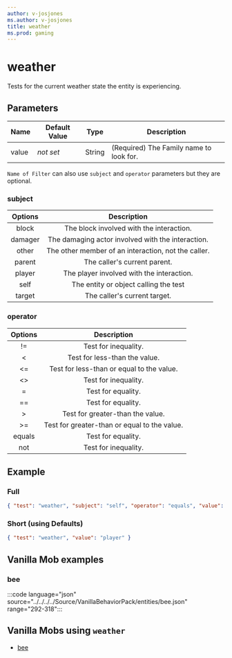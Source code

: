```yaml
---
author: v-josjones
ms.author: v-josjones
title: weather
ms.prod: gaming
---
```


# weather

Tests for the current weather state the entity is experiencing.

## Parameters

|Name |Default Value  |Type  |Description  |
|---------|---------|---------|---------|
|value |*not set* |String |(Required) The Family name to look for. |

`Name of Filter` can also use `subject` and `operator` parameters but they are optional.

### subject

| Options| Description |
|:-----------:|:-----------:|
| block| The block involved with the interaction. |
| damager| The damaging actor involved with the interaction. |
| other| The other member of an interaction, not the caller. |
| parent| The caller's current parent. |
| player| The player involved with the interaction. |
| self| The entity or object calling the test |
| target| The caller's current target. |

### operator

| Options| Description |
|:-----------:|:-----------:|
| !=| Test for inequality. |
| <| Test for less-than the value. |
| <=| Test for less-than or equal to the value. |
| <>| Test for inequality. |
| =| Test for equality. |
| ==| Test for equality. |
| >| Test for greater-than the value. |
| >=| Test for greater-than or equal to the value. |
| equals| Test for equality. |
| not| Test for inequality. |

## Example

### Full

```json
{ "test": "weather", "subject": "self", "operator": "equals", "value": "player" }
```

### Short (using Defaults)

```json
{ "test": "weather", "value": "player" }
```

## Vanilla Mob examples

### bee

:::code language="json" source="../../../../Source/VanillaBehaviorPack/entities/bee.json" range="292-318":::

## Vanilla Mobs using `weather`

- [bee](../../../../Source/VanillaBehaviorPack_Snippets/entities/bee.md)
